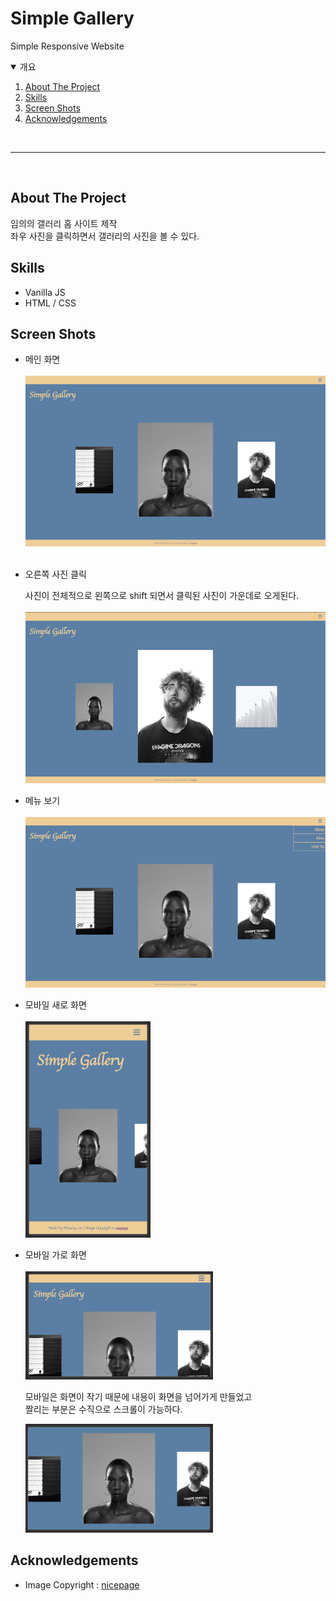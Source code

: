 # Simple Gallery

Simple Responsive Website

<details open="open">
  <summary>개요</summary>
  <ol>
    <li><a href="#about-the-project">About The Project</a></li>
    <li><a href="#skills">Skills</a></li>
    <li><a href="#screen-shots">Screen Shots</a></li>
    <li><a href="#acknowledgements">Acknowledgements</a></li>
  </ol>
</details>
</br>

---

</br>

## About The Project

임의의 갤러리 홈 사이트 제작</br>
좌우 사진을 클릭하면서 갤러리의 사진을 볼 수 있다.

## Skills

- Vanilla JS
- HTML / CSS

## Screen Shots

- 메인 화면</br></br>
  <img src="./screen_shot/main.png" width="500" /></br></br>

- 오른쪽 사진 클릭</br>

  사진이 전체적으로 왼쪽으로 shift 되면서 클릭된 사진이 가운데로 오게된다.</br></br>
  <img src="./screen_shot/right.png" width="500"></br>

- 메뉴 보기</br></br>
  <img src="./screen_shot/menu.png" width="500">

- 모바일 새로 화면 </br></br>
  <img src="./screen_shot/mobile.png" width="200">

- 모바일 가로 화면</br></br>
  <img src="./screen_shot/mobile-horizontal.png" width="300">

  모바일은 화면이 작기 때문에 내용이 화면을 넘어가게 만들었고</br>
  짤리는 부분은 수직으로 스크롤이 가능하다.</br>

  <img src="./screen_shot/mobile-scroll.png" width="300"></br>

## Acknowledgements

- Image Copyright : [nicepage](https://nicepage.com/)
